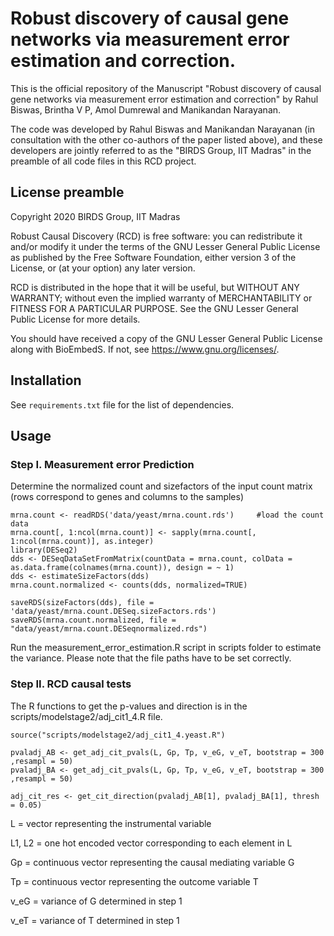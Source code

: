 # Robust discovery of causal gene networks via measurement error estimation and correction.

This is the official repository of the Manuscript "Robust discovery of causal gene networks via measurement
error estimation and correction" by Rahul Biswas, Brintha V P, Amol Dumrewal and Manikandan Narayanan. 

The code was developed by Rahul Biswas and Manikandan Narayanan (in consultation with the other co-authors of the paper listed above), and these developers are jointly referred to as the "BIRDS Group, IIT Madras" in the preamble of all code files in this RCD project.  


## License preamble 

Copyright 2020 BIRDS Group, IIT Madras

Robust Causal Discovery (RCD) is free software: you can redistribute it and/or modify it under the terms of the GNU Lesser General Public License as published by the Free Software Foundation, either version 3 of the License, or (at your option) any later version.

RCD is distributed in the hope that it will be useful,
but WITHOUT ANY WARRANTY; without even the implied warranty of
MERCHANTABILITY or FITNESS FOR A PARTICULAR PURPOSE.  See the
GNU Lesser General Public License for more details.

You should have received a copy of the GNU Lesser General Public License along with BioEmbedS.  If not, see <https://www.gnu.org/licenses/>.

## Installation

See ```requirements.txt``` file for the list of dependencies.

## Usage

### Step I. Measurement error Prediction

Determine the normalized count and sizefactors of the input count matrix (rows correspond to genes and columns to the samples)

```
mrna.count <- readRDS('data/yeast/mrna.count.rds')     #load the count data
mrna.count[, 1:ncol(mrna.count)] <- sapply(mrna.count[, 1:ncol(mrna.count)], as.integer)
library(DESeq2)
dds <- DESeqDataSetFromMatrix(countData = mrna.count, colData = as.data.frame(colnames(mrna.count)), design = ~ 1)
dds <- estimateSizeFactors(dds)
mrna.count.normalized <- counts(dds, normalized=TRUE)
  
saveRDS(sizeFactors(dds), file = 'data/yeast/mrna.count.DESeq.sizeFactors.rds')
saveRDS(mrna.count.normalized, file = "data/yeast/mrna.count.DESeqnormalized.rds")
```

Run the measurement_error_estimation.R script in scripts folder to estimate the variance. Please note that the file paths have to be set correctly.

### Step II. RCD causal tests

The R functions to get the p-values and direction is in the scripts/modelstage2/adj_cit1_4.R file.
```
source("scripts/modelstage2/adj_cit1_4.yeast.R")

pvaladj_AB <- get_adj_cit_pvals(L, Gp, Tp, v_eG, v_eT, bootstrap = 300 ,resampl = 50)
pvaladj_BA <- get_adj_cit_pvals(L, Gp, Tp, v_eG, v_eT, bootstrap = 300 ,resampl = 50)
  
adj_cit_res <- get_cit_direction(pvaladj_AB[1], pvaladj_BA[1], thresh = 0.05)
```

L = vector representing the instrumental variable
&nbsp;

L1, L2 = one hot encoded vector corresponding to each element in L
&nbsp;

Gp  = continuous vector representing the causal mediating variable G
&nbsp;

Tp  = continuous vector representing the outcome variable T
&nbsp;

v_eG = variance of G determined in step 1
&nbsp;

v_eT = variance of T determined in step 1
